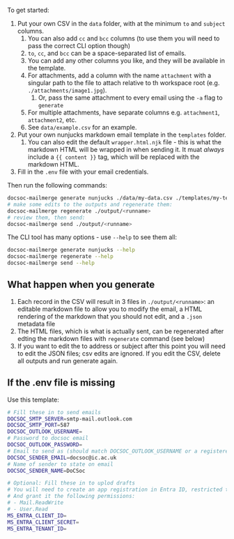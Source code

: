 To get started:

1. Put your own CSV in the `data` folder, with at the minimum `to` and `subject` columns.
    1. You can also add `cc` and `bcc` columns (to use them you will need to pass the correct CLI option though)
    2. `to`, `cc`, and `bcc` can be a space-separated list of emails.
    3. You can add any other columns you like, and they will be available in the template.
    4. For attachments, add a column with the name `attachment` with a singular path to the file to attach relative to th workspace root (e.g. `./attachments/image1.jpg`).
        1. Or, pass the same attachment to every email using the `-a` flag to `generate`
    5. For multiple attachments, have separate columns e.g. `attachment1`, `attachment2`, etc.
    6. See `data/example.csv` for an example.
2. Put your own nunjucks markdown email template in the `templates` folder.
    1. You can also edit the default `wrapper.html.njk` file - this is what the markdown HTML will be wrapped in when sending it. It muat _always_ include a `{{ content }}` tag, which will be replaced with the markdown HTML.
3. Fill in the `.env` file with your email credentials.

Then run the following commands:

```bash
docsoc-mailmerge generate nunjucks ./data/my-data.csv ./templates/my-template.md.njk -o ./output --htmlTemplate ./templates/wrapper.html.njk
# make some edits to the outputs and regenerate them:
docsoc-mailmerge regenerate ./output/<runname>
# review them, then send:
docsoc-mailmerge send ./output/<runname>
```

The CLI tool has many options - use `--help` to see them all:

```bash
docsoc-mailmerge generate nunjucks --help
docsoc-mailmerge regenerate --help
docsoc-mailmerge send --help
```

## What happen when you generate

1. Each record in the CSV will result in 3 files in `./output/<runname>`: an editable markdown file to allow you to modify the email, a HTML rendering of the markdown that you should not edit, and a `.json` metadata file
2. The HTML files, which is what is actually sent, can be regenerated after edting the markdown files with `regenerate` command (see below)
3. If you want to edit the to address or subject after this point you will need to edit the JSON files; csv edits are ignored. If you edit the CSV, delete all outputs and run generate again.

## If the .env file is missing

Use this template:

```bash
# Fill these in to send emails
DOCSOC_SMTP_SERVER=smtp-mail.outlook.com
DOCSOC_SMTP_PORT=587
DOCSOC_OUTLOOK_USERNAME=
# Password to docsoc email
DOCSOC_OUTLOOK_PASSWORD=
# Email to send as (should match DOCSOC_OUTLOOK_USERNAME or a registered alias)
DOCSOC_SENDER_EMAIL=docsoc@ic.ac.uk
# Name of sender to state on email
DOCSOC_SENDER_NAME=DoCSoc

# Optional: Fill these in to uplod drafts
# You will need to create an app registration in Entra ID, restricted to the organisation,
# And grant it the following permissions:
# - Mail.ReadWrite
# - User.Read
MS_ENTRA_CLIENT_ID=
MS_ENTRA_CLIENT_SECRET=
MS_ENTRA_TENANT_ID=
```
